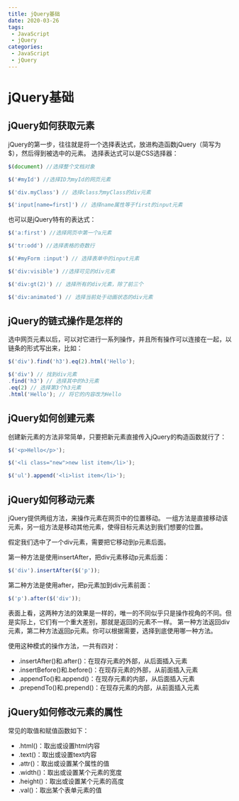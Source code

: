 ```yaml
---
title: jQuery基础
date: 2020-03-26
tags:
 - JavaScript
 - jQuery
categories:
 - JavaScript
 - jQuery
---
```


# jQuery基础

## jQuery如何获取元素

jQuery的第一步，往往就是将一个选择表达式，放进构造函数jQuery（简写为$），然后得到被选中的元素。
选择表达式可以是CSS选择器：

```javascript
$(document) //选择整个文档对象

$('#myId') //选择ID为myId的网页元素

$('div.myClass') // 选择class为myClass的div元素

$('input[name=first]') // 选择name属性等于first的input元素
```

<!-- more -->

也可以是jQuery特有的表达式：

```javascript
$('a:first') //选择网页中第一个a元素

$('tr:odd') //选择表格的奇数行

$('#myForm :input') // 选择表单中的input元素

$('div:visible') //选择可见的div元素

$('div:gt(2)') // 选择所有的div元素，除了前三个

$('div:animated') // 选择当前处于动画状态的div元素
```


## jQuery的链式操作是怎样的

选中网页元素以后，可以对它进行一系列操作，并且所有操作可以连接在一起，以链条的形式写出来，比如：

```javascript
$('div').find('h3').eq(2).html('Hello');

$('div') // 找到div元素
.find('h3') // 选择其中的h3元素
.eq(2) // 选择第3个h3元素
.html('Hello'); // 将它的内容改为Hello
```

## jQuery如何创建元素

创建新元素的方法非常简单，只要把新元素直接传入jQuery的构造函数就行了：

```javascript
$('<p>Hello</p>');

$('<li class="new">new list item</li>');

$('ul').append('<li>list item</li>');
```

## jQuery如何移动元素

jQuery提供两组方法，来操作元素在网页中的位置移动。
一组方法是直接移动该元素，另一组方法是移动其他元素，使得目标元素达到我们想要的位置。

假定我们选中了一个div元素，需要把它移动到p元素后面。

第一种方法是使用insertAfter，把div元素移动p元素后面：

```javascript
$('div').insertAfter($('p'));
```

第二种方法是使用after，把p元素加到div元素前面：

```javascript
$('p').after($('div'));
```

表面上看，这两种方法的效果是一样的，唯一的不同似乎只是操作视角的不同。但是实际上，它们有一个重大差别，那就是返回的元素不一样。
第一种方法返回div元素，第二种方法返回p元素。你可以根据需要，选择到底使用哪一种方法。

使用这种模式的操作方法，一共有四对：

- .insertAfter()和.after()：在现存元素的外部，从后面插入元素
- .insertBefore()和.before()：在现存元素的外部，从前面插入元素
- .appendTo()和.append()：在现存元素的内部，从后面插入元素
- .prependTo()和.prepend()：在现存元素的内部，从前面插入元素

## jQuery如何修改元素的属性

常见的取值和赋值函数如下：

- .html()：取出或设置html内容
- .text()：取出或设置text内容
- .attr()：取出或设置某个属性的值
- .width()：取出或设置某个元素的宽度
- .height()：取出或设置某个元素的高度
- .val()：取出某个表单元素的值
